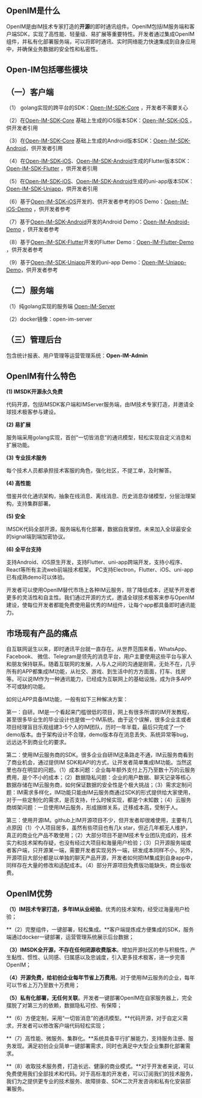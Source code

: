 ## OpenIM是什么 

OpenIM是由IM技术专家打造的**开源**的即时通讯组件。OpenIM包括IM服务端和客户端SDK，实现了高性能、轻量级、易扩展等重要特性。开发者通过集成OpenIM组件，并私有化部署服务端，可以将即时通讯、实时网络能力快速集成到自身应用中，并确保业务数据的安全性和私密性。

## Open-IM包括哪些模块

## （一）客户端

（1） golang实现的跨平台的SDK：[Open-IM-SDK-Core](https://github.com/OpenIMSDK/Open-IM-SDK-Core) ，开发者不需要关心

（2）在[Open-IM-SDK-Core](https://github.com/OpenIMSDK/Open-IM-SDK-Core) 基础上生成的iOS版本SDK：[Open-IM-SDK-iOS ](https://github.com/OpenIMSDK/Open-IM-SDK-iOS) ，供开发者引用

（3）在[Open-IM-SDK-Core](https://github.com/OpenIMSDK/Open-IM-SDK-Core) 基础上生成的Android版本SDK：[Open-IM-SDK-Android](https://github.com/OpenIMSDK/Open-IM-SDK-Android)，供开发者引用

（4）在[Open-IM-SDK-iOS](https://github.com/OpenIMSDK/Open-IM-SDK-iOS)、[Open-IM-SDK-Android](https://github.com/OpenIMSDK/Open-IM-SDK-Android)生成的Flutter版本SDK：[Open-IM-SDK-Flutter](https://github.com/OpenIMSDK/Open-IM-SDK-Flutter) ，供开发者引用

（5）在[Open-IM-SDK-iOS](https://github.com/OpenIMSDK/Open-IM-SDK-iOS)、[Open-IM-SDK-Android](https://github.com/OpenIMSDK/Open-IM-SDK-Android)生成的uni-app版本SDK：[Open-IM-SDK-Uniapp](https://github.com/OpenIMSDK/Open-IM-SDK-Uniapp)，供开发者引用

（6）基于[Open-IM-SDK-iOS](https://github.com/OpenIMSDK/Open-IM-SDK-iOS)开发的、供开发者参考的iOS Demo：[Open-IM-iOS-Demo](https://github.com/OpenIMSDK/Open-IM-iOS-Demo) ，供开发者参考

（7）基于[Open-IM-SDK-Android](https://github.com/OpenIMSDK/Open-IM-SDK-Android)开发的Android Demo：[Open-IM-Android-Demo](https://github.com/OpenIMSDK/Open-IM-Android-Demo) ，供开发者参考

（8）基于[Open-IM-SDK-Flutter](https://github.com/OpenIMSDK/Open-IM-SDK-Flutter)开发的Flutter Demo：[Open-IM-Flutter-Demo](https://github.com/OpenIMSDK/Open-IM-Flutter-Demo) ，供开发者参考

（9）基于[Open-IM-SDK-Uniapp](https://github.com/OpenIMSDK/Open-IM-SDK-Uniapp)开发的uni-app Demo：[Open-IM-Uniapp-Demo](https://github.com/OpenIMSDK/Open-IM-Uniapp-Demo)，供开发者参考

## （二）服务端

（1）纯golang实现的服务端 [Open-IM-Server](https://github.com/OpenIMSDK/Open-IM-Server)

（2）docker镜像：open-im-server

## （三）管理后台

包含统计报表、用户管理等运营管理系统：**Open-IM-Admin**

## OpenIM有什么特色

**(1) IMSDK开源永久免费**

代码开源，包括IMSDK客户端和IMServer服务端，由IM技术专家打造，并邀请全球技术极客参与建设。

**(2) 易扩展**

服务端采用golang实现，首创“一切皆消息”的通讯模型，轻松实现自定义消息和扩展功能。

**(3) 专业技术服务**

每个技术人员都承担技术客服的角色，强化社区，不提工单，及时解答。

**(4) 高性能**

借鉴并优化通讯架构，抽象在线消息、离线消息、历史消息存储模型，分层治理架构，支持集群部署。

**(5) 安全**

IMSDK代码全部开源，服务端私有化部署，数据自我掌控。未来加入全球最安全的signal端到端加密协议。

**(6) 全平台支持**

支持Android、iOS原生开发，支持Flutter、uni-app跨端开发，支持小程序、React等所有主流web前端技术框架， PC支持Electron，Flutter、iOS、uni-app已有成熟demo可以体验。

开发者可以使用OpenIM替代市场上各种IM云服务，除了降低成本，还赋予开发者更多的灵活性和自主性。我们通过开源的方式，邀请全球技术极客来参与OpenIM建设，使每位开发者都能免费使用最优秀的IM组件，让每个app都具备即时通讯能力。

## 市场现有产品的痛点

自互联网诞生以来，即时通讯平台就一直存在。从世界范围来看，WhatsApp、Facebook、 微信、Telegram是领先的消息平台，用户主要使用这些平台与家人和朋友保持联系。随着互联网的发展，人与人之间的沟通是刚需，无处不在，几乎所有的APP都集成IM功能，从社交、游戏、到生活中的方方面面，打车、找房等。可以说IM作为一种通讯能力，已经成为互联网上的基础设施，成为许多APP不可或缺的功能。

如何让APP具备IM功能，一般有如下三种解决方案：

第一：自研。IM是一个看起来门槛很低的项目，网上有很多所谓的IM开发教程，甚至很多毕业生的毕业设计也是做一个IM系统。由于这个误解，很多企业主或者项目经理盲目乐观组建3-5个人的IM团队，历时一年半载，最后只完成了一个demo版本。由于架构设计不合理，demo版本存在消息丢失、系统异常等bug，远远达不到商业化的要求。

第二：使用IM云服务商的SDK。很多企业自研IM这条路走不通，IM云服务商看到了商业机会，通过提供IM SDK和API的方式，让开发者简单集成IM功能。当然这里也存在明显的问题。（1）成本问题：企业每年额外支付上万乃至数十万的云服务费用，是个不小的成本；（2）数据隐私问题：企业的用户数据、聊天记录等核心数据存储在IM云服务商，如何保证数据的安全性是个极大挑战；（3）需求定制问题：IM需求多样化，IM功能只能由IM云服务商通过SDK的形式提供给大家使用，对于一些定制化的需求，是否支持，什么时候实现，都是个未知数；（4）云服务商绑架问题：一旦使用IM云服务，形成捆绑关系，迁移成本高，受制于人。

第三：使用开源IM。github上IM开源项目不少，但开发者却很难使用，主要有几点原因（1）个人项目居多，虽然有些项目也有几k star，但近几年都无人维护，真正的商业化产品不敢使用；（2）大部分项目不是IM技术专业团队完成的，技术实力和技术架构存疑，也没有经过大项目和海量用户检验；（3）只开源服务端或者客户端，只开源某一端，需要开发者实现另外一端，研发成本同样不小，另外，开源项目大部分都是以单独的聊天产品开源，开发者如何把IM集成到自身app中，同样存在大量的修改和适配成本。（4）部分开源项目免费版功能缺失，商业版收费。

## OpenIM优势

**（1）IM技术专家打造，多年IM从业经验**。优秀的技术架构，经受过海量用户检验；

**（2）完整组件，一键部署，轻松集成。**客户端提炼成方便集成的SDK，服务端通过docker一键部署，运营管理系统展示后台数据；

**（3）IMSDK全开源，不存在任何闭源收费版本**。增加开源社区的参与积极性，产生黏性、惯性、认同感、归属感以及忠诚度，引入更多技术极客，进一步完善OpenIM；

**（4）开源免费，给初创企业每年节省上万费用**。对于使用IM云服务的企业，每年可以节省上万乃至数十万费用；

**（5）私有化部署，无任何关联**。开发者一键部署OpenIM在自家服务器上，完全摆脱了对第三方的依赖，数据隐私可控、有保障；

**（6）方便定制，采用“一切皆消息”的通讯模型。**代码开源，对于自定义需求，开发者可以修改客户端代码轻松实现；

**（7）高性能、微服务、集群化。**系统具备平行扩展能力，支持服务注册、服务发现。满足初创企业简单一键部署需求，同时也满足中大型企业集群化部署需求。

**（8）收取技术服务费，打造长远、健康的商业模式。**对于开发者来说，可以免费使用我们全部技术和代码。对于高标准的开发者，可以订阅我们的技术服务，我们为之提供更专业的技术服务、故障排查、SDK二次开发咨询和私有化安装部署服务。

